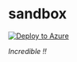 # sandbox

[![Deploy to Azure](https://github.com/tdupoiron/sandbox/actions/workflows/deploy.yml/badge.svg?branch=develop&event=pull_request)](https://github.com/tdupoiron/sandbox/actions/workflows/deploy.yml)

*Incredible !!*
